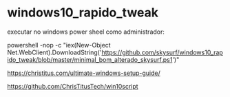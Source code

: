 # windows10_rapido_tweak

executar no windows power sheel como administrador:

powershell -nop -c "iex(New-Object Net.WebClient).DownloadString('https://github.com/skysurf/windows10_rapido_tweak/blob/master/minimal_bom_alterado_skysurf.ps1')"

https://christitus.com/ultimate-windows-setup-guide/

https://github.com/ChrisTitusTech/win10script
